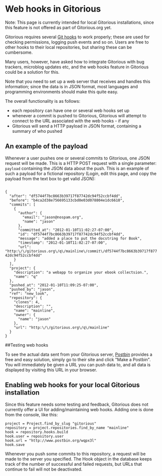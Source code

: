 # Web hooks in Gitorious 

Note: This page is currently intended for local Gitorious installations, since this feature is not offered as part of Gitorious.org yet.

Gitorious requires several [Git hooks](http://www.kernel.org/pub/software/scm/git/docs/githooks.html) to work properly; these are used for checking permissions, logging push events and so on. Users are free to other hooks to their local repositories, but sharing these can be cumbersome. 

Many users, however, have asked how to integrate Gitorious with bug trackers, microblog updates etc, and the web hooks feature in Gitorious could be a solution for this.

Note that you need to set up a web server that receives and handles this information; since the data is in JSON format, most languages and programming environments should make this quite easy.


The overall functionality is as follows:

* each repository can have one or several web hooks set up
* whenever a commit is pushed to Gitorious, Gitorious will attempt to connect to the URL associated with the web hooks - if any 
* Gitorious will send a HTTP payload in JSON format, containing a summary of who pushed

## An example of the payload

Whenever a user pushes one or several commits to Gitorious, one JSON request will be made. This is a HTTP POST request with a single parameter: `payload` containing the JSON data about the push. This is an example of such a payload for a fictional repository (Login, edit this page, and copy the payload from the text box to get valid JSON):

<code>
{
  "after": "df5744f7bc8663b39717f87742dc94f52ccbf4dd", 
  "before": "b4ca2d38e756695133cbd0e03d078804e1dc6610", 
  "commits": [
    {
      "author": {
        "email": "jason@nospam.org", 
        "name": "jason"
      }, 
      "committed_at": "2012-01-10T11:02:27-07:00", 
      "id": "df5744f7bc8663b39717f87742dc94f52ccbf4dd", 
      "message": "added a place to put the docstring for Book", 
      "timestamp": "2012-01-10T11:02:27-07:00", 
      "url": "http:\/\/gitorious.org\/q\/mainline\/commit\/df5744f7bc8663b39717f87742dc94f52ccbf4dd"
    }
  ], 
  "project": {
    "description": "a webapp to organize your ebook collectsion.", 
    "name": "q"
  }, 
  "pushed_at": "2012-01-10T11:09:25-07:00", 
  "pushed_by": "jason", 
  "ref": "new_look", 
  "repository": {
    "clones": 4, 
    "description": "", 
    "name": "mainline", 
    "owner": {
      "name": "jason"
    }, 
    "url": "http:\/\/gitorious.org\/q\/mainline"
  }
}
</code>
 
##Testing web hooks


To see the actual data sent from your Gitorious server, [Postbin](http://postbin.org/) provides a free and easy solution, simply go to their site and click "Make a Postbin". You will immediately be given a URL you can push data to, and all data is displayed by visiting this URL in your browser. 


## Enabling web hooks for your local Gitorious installation


Since this feature needs some testing and feedback, Gitorious does not currently offer a UI for adding/maintaining web hooks. Adding one is done from the console, like this:

    project = Project.find_by_slug "gitorious"
    repository = project.repositories.find_by_name "mainline"
    hook = repository.hooks.build
    hook.user = repository.user
    hook.url = "http://www.postbin.org/wqpx3l"
    hook.save

Whenever you push some commits to this repository, a request will be made to the server you specified. The Hook object in the database keeps track of the number of successful and failed requests, but URLs that continue to fail will not be deactivated.